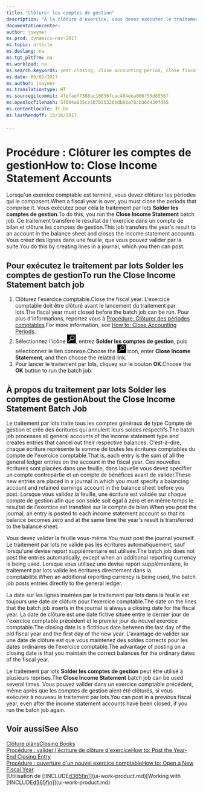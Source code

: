 ```yaml
---
title: "Clôturer les comptes de gestion"
description: "À la clôture d'exercice, vous devez exécuter le traitement par lots Clôture comptes de gestion afin de clôturer les périodes comptables de l'exercice fiscal."
documentationcenter: 
author: jswymer
ms.prod: dynamics-nav-2017
ms.topic: article
ms.devlang: na
ms.tgt_pltfrm: na
ms.workload: na
ms.search.keywords: year closing, close accounting period, close fiscal year, bank account detailed trial balance
ms.date: 06/02/2017
ms.author: jswymer
ms.translationtype: HT
ms.sourcegitcommit: 4fefaef7380ac10836fcac404eea006f55d8556f
ms.openlocfilehash: 5f004a835ce5b7b55326bdb08a78cb36d430fd45
ms.contentlocale: fr-be
ms.lasthandoff: 10/16/2017

---
```

# <a name="how-to-close-income-statement-accounts"></a><span data-ttu-id="0ccc9-103">Procédure : Clôturer les comptes de gestion</span><span class="sxs-lookup"><span data-stu-id="0ccc9-103">How to: Close Income Statement Accounts</span></span>
<span data-ttu-id="0ccc9-104">Lorsqu'un exercice comptable est terminé, vous devez clôturer les périodes qui le composent.</span><span class="sxs-lookup"><span data-stu-id="0ccc9-104">When a fiscal year is over, you must close the periods that comprise it.</span></span> <span data-ttu-id="0ccc9-105">Vous exécutez pour cela le traitement par lots **Solder les comptes de gestion**.</span><span class="sxs-lookup"><span data-stu-id="0ccc9-105">To do this, you run the **Close Income Statement** batch job.</span></span> <span data-ttu-id="0ccc9-106">Ce traitement transfère le résultat de l'exercice dans un compte de bilan et clôture les comptes de gestion.</span><span class="sxs-lookup"><span data-stu-id="0ccc9-106">This job transfers the year's result to an account in the balance sheet and closes the income statement accounts.</span></span> <span data-ttu-id="0ccc9-107">Vous créez des lignes dans une feuille, que vous pouvez valider par la suite.</span><span class="sxs-lookup"><span data-stu-id="0ccc9-107">You do this by creating lines in a journal, which you then can post.</span></span>

## <a name="to-run-the-close-income-statement-batch-job"></a><span data-ttu-id="0ccc9-108">Pour exécutez le traitement par lots Solder les comptes de gestion</span><span class="sxs-lookup"><span data-stu-id="0ccc9-108">To run the Close Income Statement batch job</span></span>
1. <span data-ttu-id="0ccc9-109">Clôturez l'exercice comptable.</span><span class="sxs-lookup"><span data-stu-id="0ccc9-109">Close the fiscal year.</span></span> <span data-ttu-id="0ccc9-110">L'exercice comptable doit être clôturé avant le lancement du traitement par lots.</span><span class="sxs-lookup"><span data-stu-id="0ccc9-110">The fiscal year must closed before the batch job can be run.</span></span> <span data-ttu-id="0ccc9-111">Pour plus d'informations, reportez vous à [Procédure: Clôturer des périodes comptables](year-close-account-periods.md).</span><span class="sxs-lookup"><span data-stu-id="0ccc9-111">For more information, see [How to: Close Accounting Periods](year-close-account-periods.md).</span></span>
2. <span data-ttu-id="0ccc9-112">Sélectionnez l'icône ![Page ou état pour la recherche](media/ui-search/search_small.png "Page ou état pour la recherche"), entrez **Solder les comptes de gestion**, puis sélectionnez le lien connexe.</span><span class="sxs-lookup"><span data-stu-id="0ccc9-112">Choose the ![Search for Page or Report](media/ui-search/search_small.png "Search for Page or Report icon") icon, enter **Close Income Statement**, and then choose the related link.</span></span>
3. <span data-ttu-id="0ccc9-113">Pour lancer le traitement par lots, cliquez sur le bouton **OK**.</span><span class="sxs-lookup"><span data-stu-id="0ccc9-113">Choose the **OK** button to run the batch job.</span></span>

## <a name="about-the-close-income-statement-batch-job"></a><span data-ttu-id="0ccc9-114">À propos du traitement par lots Solder les comptes de gestion</span><span class="sxs-lookup"><span data-stu-id="0ccc9-114">About the Close Income Statement Batch Job</span></span>
<span data-ttu-id="0ccc9-115">Le traitement par lots traite tous les comptes généraux de type Compte de gestion et crée des écritures qui annulent leurs soldes respectifs.</span><span class="sxs-lookup"><span data-stu-id="0ccc9-115">The batch job processes all general accounts of the income statement type and creates entries that cancel out their respective balances.</span></span> <span data-ttu-id="0ccc9-116">C'est-à-dire, chaque écriture représente la somme de toutes les écritures comptables du compte de l'exercice comptable.</span><span class="sxs-lookup"><span data-stu-id="0ccc9-116">That is, each entry is the sum of all the general ledger entries on the account in the fiscal year.</span></span> <span data-ttu-id="0ccc9-117">Ces nouvelles écritures sont placées dans une feuille, dans laquelle vous devez spécifier un compte contrepartie et un compte de bénéfices avant de valider.</span><span class="sxs-lookup"><span data-stu-id="0ccc9-117">These new entries are placed in a journal in which you must specify a balancing account and retained earnings account in the balance sheet before you post.</span></span> <span data-ttu-id="0ccc9-118">Lorsque vous validez la feuille, une écriture est validée sur chaque compte de gestion afin que son solde soit égal à zéro et en même temps le résultat de l'exercice est transféré sur le compte de bilan.</span><span class="sxs-lookup"><span data-stu-id="0ccc9-118">When you post the journal, an entry is posted to each income statement account so that its balance becomes zero and at the same time the year's result is transferred to the balance sheet.</span></span>

<span data-ttu-id="0ccc9-119">Vous devez valider la feuille vous-même.</span><span class="sxs-lookup"><span data-stu-id="0ccc9-119">You must post the journal yourself.</span></span> <span data-ttu-id="0ccc9-120">Le traitement par lots ne valide pas les écritures automatiquement, sauf lorsqu'une devise report supplémentaire est utilisée.</span><span class="sxs-lookup"><span data-stu-id="0ccc9-120">The batch job does not post the entries automatically, except when an additional reporting currency is being used.</span></span> <span data-ttu-id="0ccc9-121">Lorsque vous utilisez une devise report supplémentaire, le traitement par lots valide les écritures directement dans la comptabilité.</span><span class="sxs-lookup"><span data-stu-id="0ccc9-121">When an additional reporting currency is being used, the batch job posts entries directly to the general ledger.</span></span>

<span data-ttu-id="0ccc9-122">La date sur les lignes insérées par le traitement par lots dans la feuille est toujours une date de clôture pour l'exercice comptable.</span><span class="sxs-lookup"><span data-stu-id="0ccc9-122">The date on the lines that the batch job inserts in the journal is always a closing date for the fiscal year.</span></span> <span data-ttu-id="0ccc9-123">La date de clôture est une date fictive située entre le dernier jour de l'exercice comptable précédent et le premier jour du nouvel exercice comptable.</span><span class="sxs-lookup"><span data-stu-id="0ccc9-123">The closing date is a fictitious date between the last day of the old fiscal year and the first day of the new year.</span></span> <span data-ttu-id="0ccc9-124">L'avantage de valider sur une date de clôture est que vous maintenez des soldes corrects pour les dates ordinaires de l'exercice comptable.</span><span class="sxs-lookup"><span data-stu-id="0ccc9-124">The advantage of posting on a closing date is that you maintain the correct balances for the ordinary dates of the fiscal year.</span></span>

<span data-ttu-id="0ccc9-125">Le traitement par lots **Solder les comptes de gestion** peut être utilisé à plusieurs reprises.</span><span class="sxs-lookup"><span data-stu-id="0ccc9-125">The **Close Income Statement** batch job can be used several times.</span></span> <span data-ttu-id="0ccc9-126">Vous pouvez valider dans un exercice comptable précédent, même après que les comptes de gestion aient été clôturés, si vous exécutez à nouveau le traitement par lots.</span><span class="sxs-lookup"><span data-stu-id="0ccc9-126">You can post in a previous fiscal year, even after the income statement accounts have been closed, if you run the batch job again.</span></span>

## <a name="see-also"></a><span data-ttu-id="0ccc9-127">Voir aussi</span><span class="sxs-lookup"><span data-stu-id="0ccc9-127">See Also</span></span>
[<span data-ttu-id="0ccc9-128">Clôture plans</span><span class="sxs-lookup"><span data-stu-id="0ccc9-128">Closing Books</span></span>](year-close-books.md)  
[<span data-ttu-id="0ccc9-129">Procédure : valider l'écriture de clôture d'exercice</span><span class="sxs-lookup"><span data-stu-id="0ccc9-129">How to: Post the Year-End Closing Entry</span></span>](year-how-post-year-end-close-entry.md)  
[<span data-ttu-id="0ccc9-130">Procédure : ouverture d'un nouvel exercice comptable</span><span class="sxs-lookup"><span data-stu-id="0ccc9-130">How to: Open a New Fiscal Year</span></span>](finance-how-open-new-fiscal-year.md)  
<span data-ttu-id="0ccc9-131">[Utilisation de [!INCLUDE[d365fin](includes/d365fin_md.md)]](ui-work-product.md)</span><span class="sxs-lookup"><span data-stu-id="0ccc9-131">[Working with [!INCLUDE[d365fin](includes/d365fin_md.md)]](ui-work-product.md)</span></span>

